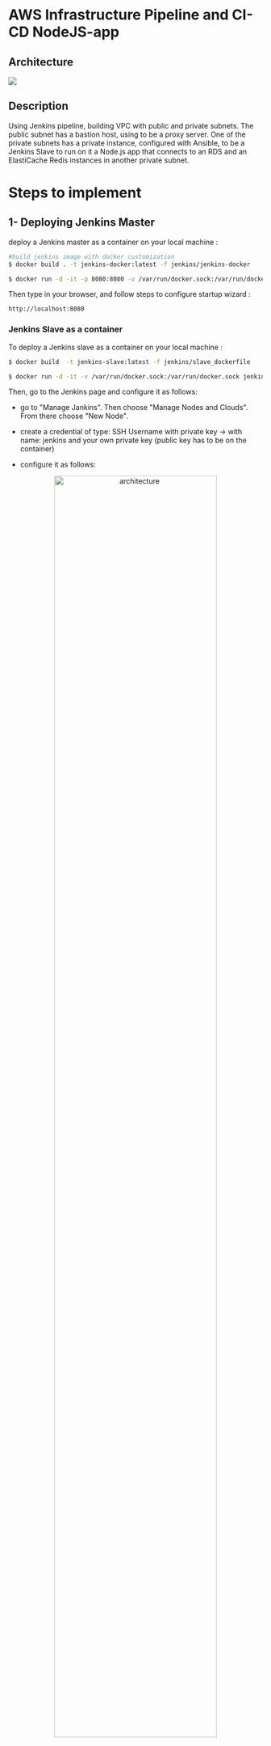 # AWS Infrastructure Pipeline and CI-CD NodeJS-app 

## Architecture
<img src="screenshots/aws-infra.png"/>

## Description

Using Jenkins pipeline, building VPC with public and private subnets. The public subnet has a bastion host, using to be a proxy server. One of the private subnets has a private instance, configured with Ansible, to be a Jenkins Slave to run on it a Node.js app that connects to an RDS and an ElastiCache Redis instances in another private subnet. 

# Steps to implement

## 1- Deploying Jenkins Master

deploy a Jenkins master as a container on your local machine :

```bash
#build jenkins image with docker customization
$ docker build . -t jenkins-docker:latest -f jenkins/jenkins-docker

$ docker run -d -it -p 8080:8080 -v /var/run/docker.sock:/var/run/docker.sock jenkins-docker:latest
```
Then type in your browser, and follow steps to configure startup wizard :

```
http://localhost:8080
```

### Jenkins Slave as a container

To deploy a Jenkins slave as a container on your local machine :
```bash
$ docker build  -t jenkins-slave:latest -f jenkins/slave_dockerfile

$ docker run -d -it -v /var/run/docker.sock:/var/run/docker.sock jenkins-slave:latest
```
Then, go to the Jenkins page and configure it as follows:

- go to "Manage Jankins". Then choose "Manage Nodes and Clouds". From there choose "New Node".

- create a credential of type: SSH Username with private key -> with name: jenkins and your own private key (public key has to be on the container)

- configure it as follows:
<p align='center'>
<img src="screenshots/container-slave.png" alt="architecture" width="80%" height="80%"/>
</p>

- Finally, save and press "launch agent"
- Note: always make sure the ssh service is running
```bash
$ docker exec -it -u root CONTAINER_ID bash
$ service ssh start
```

## 2- Running Infrastructure Pipeline
### Prequisites:

For AWS :
- install  "Amazon Web Services SDK :: All" plugin
- install "Pipeline: AWS Steps" to allow jenkins pipeline steps interact with AWS APIs and create AWS credentials
- Create a credential of type "aws credentials" with 'Access Key ID' and 'Secret Access Key' of your IAM user
 
For Terraform 
- - Install the "Terraform" plugin and configure under "Manage Jenkins" and "Global Tool Configuration" as follows:

<p align='center'>
<img src="screenshots/terraform.png" alt="architecture" width="80%" height="80%"/>
</p>

- Note: verify that terraform version is compatible with your OS


## 3- create a New Item

- configure it as follows:
<p align='center'>
<img src="screenshots/pipeline.png" alt="architecture" width="80%" height="80%"/>
</p>

- Press 'save' and 'Build Now'  the pipeline

<p align='center'>
<img src="screenshots/buildcheck.png" alt="architecture" width="80%" height="80%"/>
</p>

## 4- private EC2 to be Jenkins slave

### With Ansible 
- GO to secrets Manager retrive the private key and save it in <key.pem>
- Get the bastion public ip and application Ec2 private ip and insert them in hosts file
```
[bastion]
18.203.249.117
[slave]
10.0.0.202

[slave:vars]
ansible_ssh_common_args='-o ProxyCommand="ssh -p 22 -W %h:%p -q ubuntu@bastion"'
ansible_ssh_user=ubuntu

```
- Run Ansible playbook as follows :
```bash
$ ansible-playbook --private-key <key.pem> ec2-playbook.yaml
$ ansible-playbook --private-key <key.pem> docker-playbook.yaml

```
### From Jenkins Master
- configre ssh ProxyJump to use bastion to connect to private EC2 
```bash
$ docker exec -it <CONTAINER-ID> bash
$ cd /var/jenkins_home
$ mkdir /.ssh 
$ exit
```
* create ssh  config as 
```
Host bastion
   User ubuntu
   Hostname <public-ip>
   identityFile /var/jenkins_home/.ssh/<key.pem>

Host private-ec2
   Hostname <private-ip>
   ProxyJump bastion
   user  ubuntu
   identityFile /var/jenkins_home/.ssh/<key.pem>

```
* copy ssh config and private key 
```bash 
$ docker cp ssh_config <CONTAINER-ID>:/var/jenkins_home/config
$ docker cp <key.pem> <CONTAINER-ID>:/var/jenkins_home/<key.pem>

```

- From Web Page Under "Manage Nodes and Clouds", choose to create a "New Node", give it a name and configure it as follows:

<p align='center'>
<img src="screenshots/ec2slave.png" alt="architecture" width="80%" height="80%"/>
</p>

* Command used to connect is:

```bash
$ ssh  private-ec2 exec java -jar /home/ubuntu/bin/agent.jar
```
Press 'save' and 'launch agent'

<p align='center'>
<img src="screenshots/ec2slavecheck.png" alt="architecture" width="80%" height="80%"/>
</p>

# CI-CD For NodeJS-app 

## Description

Using Jenkins pipeline, deploying a node.js application on a Jenkins slave (private EC2 instance) which also serves to test your application's connectivity to RDS and ElastiCache instances.

## Steps:
### 1- Prequisites:
- Make sure you have a Jenkins Slave EC2 instance online and running successfully

- Create a credential for your dockerhub account of type (username and password)

- Edit the Jenkinsfile to include the endpoints of both your RDS and ElastiCache instances 

### 2- Creating and Running Pipeline
- Create a pipeline as follows:
<p align='center'>
<img src="screenshots/cicd.png" alt="architecture" width="80%" height="80%"/>
</p>

- Then press 'save' and 'Build Now'

<p align='center'>
<img src="screenshots/build.png" alt="architecture" width="80%" height="80%"/>
</p>


### 3- create ALB with terraform to Expose the Node-js :

### 4- Test your application:

- you can do one of the following:

- You test using the ALB :
    ```
    http://ALB_ENDPOINT/
    http://ALB_ENDPOINT/db
    http://ALB_ENDPOINT/redis
    ```
 - In case above options are not available, then you can ssh into the Jenkins slave, and curl:

    ```bash
    $ curl http://localhost:3000
    $ curl http://localhost:3000/db
    $ curl http://localhost:3000/redis
    ```

### Finally
---
<p align='center'>
<img src="screenshots/db-connected.png" alt="architecture" width="80%" height="80%"/>
</p>

<p align='center'>
<img src="screenshots/db-connected.png" alt="architecture" width="80%" height="80%"/>
</p>



## Tools
<p align="center">
<img src="https://www.vectorlogo.zone/logos/docker/docker-icon.svg"/>
<img src="https://www.vectorlogo.zone/logos/jenkins/jenkins-icon.svg"/>
<img src="https://www.vectorlogo.zone/logos/amazon_aws/amazon_aws-icon.svg"/>
<img src="https://www.vectorlogo.zone/logos/terraformio/terraformio-icon.svg"/>
<img src="https://www.vectorlogo.zone/logos/ansible/ansible-icon.svg"/>
<img src="https://www.vectorlogo.zone/logos/gnu_bash/gnu_bash-icon.svg"/>
<img src="https://www.vectorlogo.zone/logos/nodejs/nodejs-ar21.svg"/>
</p>

